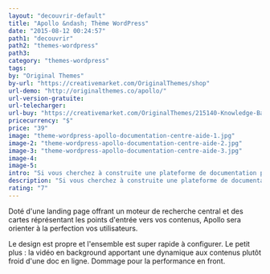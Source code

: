 ```yaml
---
layout: "decouvrir-default"
title: "Apollo &ndash; Thème WordPress"
date: "2015-08-12 00:24:57"
path1: "decouvrir"
path2: "themes-wordpress"
path3:
category: "themes-wordpress"
tags:
by: "Original Themes"
by-url: "https://creativemarket.com/OriginalThemes/shop"
url-demo: "http://originalthemes.co/apollo/"
url-version-gratuite:
url-telecharger:
url-buy: "https://creativemarket.com/OriginalThemes/215140-Knowledge-Base-WordPress-Theme"
pricecurrency: "$"
price: "39"
image: "theme-wordpress-apollo-documentation-centre-aide-1.jpg"
image-2: "theme-wordpress-apollo-documentation-centre-aide-2.jpg"
image-3: "theme-wordpress-apollo-documentation-centre-aide-3.jpg"
image-4:
image-5:
intro: "Si vous cherchez à construite une plateforme de documentation pour un projet ou bien un centre d'aide pour un site Web, le thème Apollo répondra merveilleusement bien à vos besoins. Plus de détails à la suite des images."
description: "Si vous cherchez à construite une plateforme de documentation pour un projet ou bien un centre d'aide pour un site Web, le thème Apollo répondra merveilleusement bien à vos besoins."
rating: "7"
---
```

Doté d'une landing page offrant un moteur de recherche central et des cartes réprésentant les points d'entrée vers vos contenus, Apollo sera orienter à la perfection vos utilisateurs.

Le design est propre et l'ensemble est super rapide à configurer. Le petit plus : la vidéo en background apportant une dynamique aux contenus plutôt froid d'une doc en ligne. Dommage pour la performance en front.
